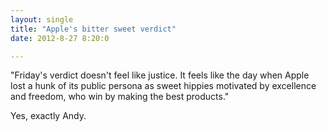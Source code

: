 ```yaml
---
layout: single
title: "Apple's bitter sweet verdict"
date: 2012-8-27 8:20:0

---
```




"Friday's verdict doesn't feel like justice. It feels like the day
when Apple lost a hunk of its public persona as sweet hippies
motivated by excellence and freedom, who win by making the best
products."

Yes, exactly Andy.
